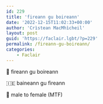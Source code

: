 ```yaml
---
id: 229
title: 'fireann gu boireann'
date: '2022-12-15T11:02:33+00:00'
author: 'Crìstean MacMhìcheil'
layout: post
guid: 'https://faclair.lgbt/?p=229'
permalink: /fireann-gu-boireann/
categories:
    - Faclair
---
```


&#x1f3f4;&#xe0067;&#xe0062;&#xe0073;&#xe0063;&#xe0074;&#xe007f; fireann gu boireann

&#x1f1ee;&#x1f1ea; baineann gu fireann

&#x1f3f4;&#xe0067;&#xe0062;&#xe0065;&#xe006e;&#xe0067;&#xe007f; male to female (MTF)
